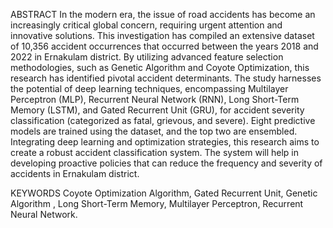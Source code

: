 ABSTRACT
In the modern era, the issue of road accidents has become an increasingly critical global concern, requiring urgent attention and innovative solutions. This investigation has compiled an extensive dataset of 10,356 accident occurrences that occurred between the years 2018 and 2022 in Ernakulam district. By utilizing advanced feature selection methodologies, such as Genetic Algorithm and Coyote Optimization, this research has identified pivotal accident determinants. The study harnesses the potential of deep learning techniques, encompassing Multilayer Perceptron (MLP), Recurrent Neural Network (RNN), Long Short-Term Memory (LSTM), and Gated Recurrent Unit (GRU), for accident severity classification (categorized as fatal, grievous, and severe). Eight predictive models are trained using the dataset, and the top two are ensembled. Integrating deep learning and optimization strategies, this research aims to create a robust accident classification system. The system will help in developing proactive policies that can reduce the frequency and severity of accidents in Ernakulam district.

KEYWORDS
Coyote Optimization Algorithm, Gated Recurrent Unit, Genetic Algorithm , Long Short-Term Memory, Multilayer Perceptron, Recurrent Neural Network.

